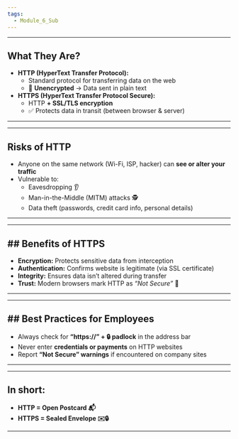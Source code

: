 ```yaml
---
tags:
  - Module_6_Sub
---
```

---
## What They Are?

- **HTTP (HyperText Transfer Protocol):**
    - Standard protocol for transferring data on the web
    - 🚫 **Unencrypted** → Data sent in plain text
- **HTTPS (HyperText Transfer Protocol Secure):**
    - HTTP **+ SSL/TLS encryption**
    - ✅ Protects data in transit (between browser & server)

---


---
## Risks of HTTP

- Anyone on the same network (Wi-Fi, ISP, hacker) can **see or alter your traffic**
- Vulnerable to:
    - Eavesdropping 👂
    - Man-in-the-Middle (MITM) attacks 🕵️
    - Data theft (passwords, credit card info, personal details)

---


---
## ## Benefits of HTTPS

- **Encryption:** Protects sensitive data from interception
- **Authentication:** Confirms website is legitimate (via SSL certificate)
- **Integrity:** Ensures data isn’t altered during transfer
- **Trust:** Modern browsers mark HTTP as _“Not Secure”_ 🚫

---


---
## ## Best Practices for Employees

- Always check for **“https://” + 🔒 padlock** in the address bar
- Never enter **credentials or payments** on HTTP websites
- Report **“Not Secure” warnings** if encountered on company sites

---

---
## **In short:**  
- **HTTP = Open Postcard 📬**
- **HTTPS = Sealed Envelope ✉️🔒**

---
